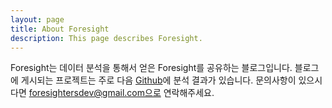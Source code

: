 ```yaml
---
layout: page
title: About Foresight
description: This page describes Foresight.
---
```

Foresight는 데이터 분석을 통해서 얻은 Foresight를 공유하는 블로그입니다. 블로그에 게시되는 프로젝트는 주로 다음 [Github](https://github.com/foresighters/project-storage)에 분석 결과가 있습니다. 문의사항이 있으시다면 foresightersdev@gmail.com으로 연락해주세요.
